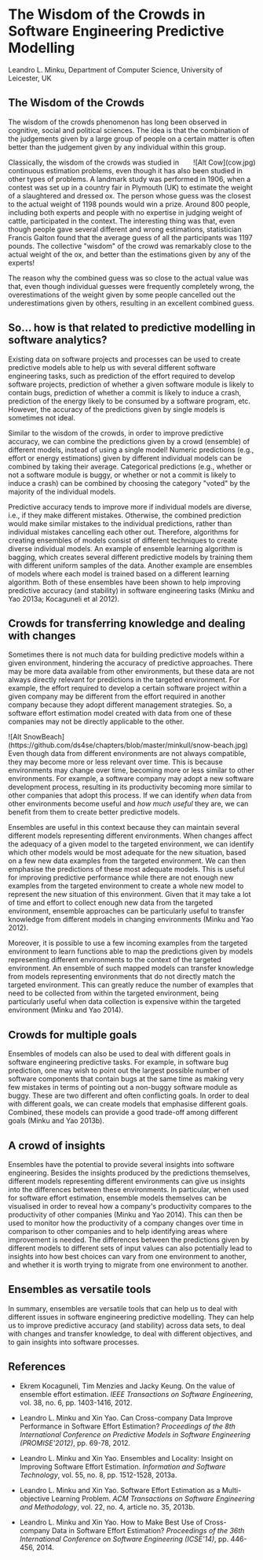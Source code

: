 # The Wisdom of the Crowds in Software Engineering Predictive Modelling
Leandro L. Minku, Department of Computer Science, University of Leicester, UK

## The Wisdom of the Crowds

The wisdom of the crowds phenomenon has long been observed in cognitive, social and political sciences. The idea is that the combination of the judgements given by a large group of people on a certain matter is often better than the judgement given by any individual within this group. 

<div style="float: right;margin:10 10px 10px 10">
    ![Alt Cow](cow.jpg)
</div>


Classically, the wisdom of the crowds was studied in continuous estimation problems, even though it has also been studied in other types of problems. A landmark study was performed in 1906, when a contest was set up in a country fair in Plymouth (UK) to estimate the weight of a slaughtered and dressed ox. The person whose guess was the closest to the actual weight of 1198 pounds would win a prize. Around 800 people, including both experts and people with no expertise in judging weight of cattle, participated in the context. The interesting thing was that, even though people gave several different and wrong estimations, statistician Francis Galton found that the average guess of all the participants was 1197 pounds. The collective "wisdom" of the crowd was remarkably close to the actual weight of the ox, and better than the estimations given by any of the experts! 

The reason why the combined guess was so close to the actual value was that, even though individual guesses were frequently completely wrong, the overestimations of the weight given by some people cancelled out the underestimations given by others, resulting in an excellent combined guess. 

## So... how is that related to predictive modelling in software analytics?

Existing data on software projects and processes can be used to create predictive models able to help us with several different software engineering tasks, such as prediction of the effort required to develop software projects, prediction of whether a given software module is likely to contain bugs, prediction of whether a commit is likely to induce a crash, prediction of the energy likely to be consumed by a software program, etc. However, the accuracy of the predictions given by single models is sometimes not ideal. 

Similar to the wisdom of the crowds, in order to improve predictive accuracy, we can combine the predictions given by a crowd (ensemble) of different  models, instead of using a single model! Numeric predictions (e.g., effort or energy estimations) given by different individual models can be combined by taking their average. Categorical predictions (e.g., whether or not a software module is buggy, or whether or not a commit is likely to induce a crash) can be combined by choosing the category "voted" by the majority of the individual models. 

Predictive accuracy tends to improve more if individual models are diverse, i.e., if they make different mistakes. Otherwise, the combined prediction would make similar mistakes to the individual predictions, rather than individual mistakes cancelling each other out. Therefore, algorithms for creating ensembles of models consist of different techniques to create diverse individual models. An example of ensemble learning algorithm is bagging, which creates several different predictive models by training them with different uniform samples of the data. Another example are ensembles of models where each model is trained based on a different learning algorithm. Both of these ensembles have been shown to help improving predictive accuracy (and stability) in software engineering tasks (Minku and Yao 2013a; Kocaguneli et al 2012). 



## Crowds for transferring knowledge and dealing with changes

Sometimes there is not much data for building predictive models within a given environment, hindering the accuracy of predictive approaches. There may be more data available from other environments, but these data are not always directly relevant for predictions in the targeted environment. For example, the effort required to develop a certain software project within a given company may be different from the effort required in another company because they adopt different management strategies. So, a software effort estimation model created with data from one of these companies may not be directly applicable to the other. 

<div style="float: left;margin:10 10px 10px 10">
    ![Alt SnowBeach](https://github.com/ds4se/chapters/blob/master/minkull/snow-beach.jpg)
</div>

Even though data from different environments are not always compatible, they may become more or less relevant over time. This is because environments may change over time, becoming more or less similar to other environments. For example, a software company may adopt a new software development process, resulting in its productivity becoming more similar to other companies that adopt this process. If we can identify <em>when</em> data from other environments become useful and <em>how much useful</em> they are, we can benefit from them to create better predictive models. 

Ensembles are useful in this context because they can maintain several different models representing different environments. When changes affect the adequacy of a given model to the targeted environment, we can identify which other models would be most adequate for the new situation, based on a few new data examples from the targeted environment. We can then emphasise the predictions of these most adequate models. This is useful for improving predictive performance while there are not enough new examples from the targeted environment to create a whole new model to represent the new situation of this environment. Given that it may take a lot of time and effort to collect enough new data from the targeted environment, ensemble approaches can be particularly useful to transfer knowledge from different models in changing environments (Minku and Yao 2012). 

Moreover, it is possible to use a few incoming examples from the targeted environment to learn functions able to map the predictions given by models representing different environments to the context of the targeted environment. An ensemble of such mapped models can transfer knowledge from models representing environments that do not directly match the targeted environment. This can greatly reduce the number of examples that need to be collected from within the targeted environment, being particularly useful when data collection is expensive within the targeted environment (Minku and Yao 2014). 


## Crowds for multiple goals

Ensembles of models can also be used to deal with different goals in software engineering predictive tasks. For example, in software bug prediction, one may wish to point out the largest possible number of software components that contain bugs at the same time as making very few mistakes in terms of pointing out a non-buggy software module as buggy. These are two different and often conflicting goals. In order to deal with different goals, we can create models that emphasise different goals. Combined, these models can provide a good trade-off among different goals (Minku and Yao 2013b).

## A crowd of insights

Ensembles have the potential to provide several insights into software engineering. Besides the insights produced by the predictions themselves, different models representing different environments can give us insights into the differences between these environments. In particular, when used for software effort estimation, ensemble models themselves can be visualised in order to reveal how a company's productivity compares to the productivity of other companies (Minku and Yao 2014). This can then be used to monitor how the productivity of a company changes over time in comparison to other companies and to help identifying areas where improvement is needed. The differences between the predictions given by different models to different sets of input values can also potentially lead to insights into how best choices can vary from one environment to another, and whether it is worth trying to migrate from one environment to another.

## Ensembles as versatile tools

In summary, ensembles are versatile tools that can help us to deal with different issues in software engineering predictive modelling. They can help us to improve predictive accuracy (and stability) across data sets, to deal with changes and transfer knowledge, to deal with different objectives, and to gain insights into software processes. 

## References

+ Ekrem Kocaguneli, Tim Menzies and Jacky Keung. On the value of ensemble effort estimation. <em>IEEE Transactions on Software Engineering</em>, vol. 38, no. 6, pp. 1403-1416, 2012.

+ Leandro L. Minku and Xin Yao. Can Cross-company Data Improve Performance in Software Effort Estimation? <em>Proceedings of the 8th International Conference on Predictive Models in Software Engineering (PROMISE'2012)</em>, pp. 69-78, 2012.

+ Leandro L. Minku and Xin Yao. Ensembles and Locality: Insight on Improving Software Effort Estimation. <em>Information and Software Technology</em>, vol. 55, no. 8, pp. 1512-1528, 2013a.

+ Leandro L. Minku and Xin Yao. Software Effort Estimation as a Multi-objective Learning Problem. <em>ACM Transactions on Software Engineering and Methodology</em>, vol. 22, no. 4, article no. 35, 2013b.

+ Leandro L. Minku and Xin Yao. How to Make Best Use of Cross-company Data in Software Effort Estimation? <em>Proceedings of the 36th International Conference on Software Engineering (ICSE'14)</em>, pp. 446-456, 2014.

